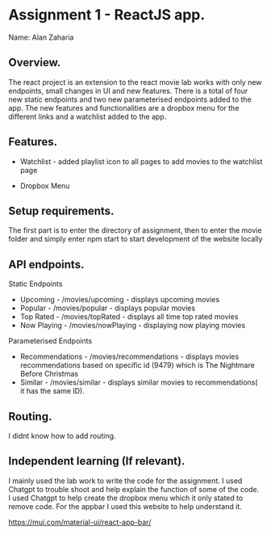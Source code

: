 # Assignment 1 - ReactJS app.

Name: Alan Zaharia

## Overview.

The react project is an extension to the react movie lab works with only new endpoints, small changes in UI and new features. There is a total of four new static endpoints and two new parameterised endpoints added to the app. The new features and functionalities are a dropbox menu for the different links and a watchlist added to the app.

## Features.
+ Watchlist -  added playlist icon to all pages to add movies to the watchlist page

+ Dropbox Menu


## Setup requirements.

The first part is to enter the directory of assignment, then to enter the movie folder and simply enter npm start to start development of the website locally

## API endpoints.

Static Endpoints
+ Upcoming - /movies/upcoming - displays upcoming movies
+ Popular - /movies/popular - displays popular movies
+ Top Rated - /movies/topRated - displays all time top rated movies
+ Now Playing - /movies/nowPlaying - displaying now playing movies

Parameterised Endpoints
+ Recommendations - /movies/recommendations - displays movies recommendations based on specific id (9479) which is The Nightmare Before Christmas
+ Similar - /movies/similar - displays similar movies to recommendations( it has the same ID).

## Routing.

I didnt know how to add routing.

## Independent learning (If relevant).


I mainly used the lab work to write the code for the assignment. I used Chatgpt to trouble shoot and help explain the function of some of the code. I used Chatgpt to help create the dropbox menu which it only stated to remove code. For the appbar I used this website to help understand it.

 https://mui.com/material-ui/react-app-bar/